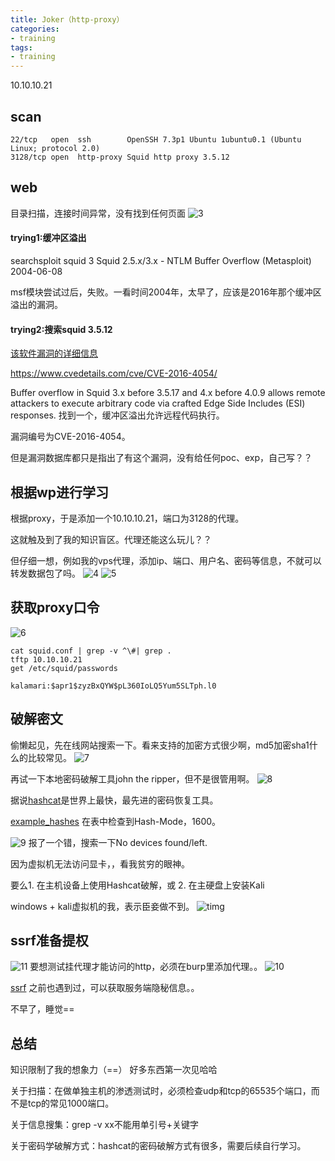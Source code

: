 ```yaml
---
title: Joker（http-proxy）
categories:
- training
tags:
- training
---
```

10.10.10.21  

## scan

```
22/tcp   open  ssh        OpenSSH 7.3p1 Ubuntu 1ubuntu0.1 (Ubuntu Linux; protocol 2.0)
3128/tcp open  http-proxy Squid http proxy 3.5.12
```
## web
目录扫描，连接时间异常，没有找到任何页面
![3](https://raw.githubusercontent.com/Whale3070/Whale3070.github.io/master/images/01-07/3.PNG)
#### trying1:缓冲区溢出
searchsploit squid 3
Squid 2.5.x/3.x - NTLM Buffer Overflow (Metasploit)  2004-06-08 

msf模块尝试过后，失败。一看时间2004年，太早了，应该是2016年那个缓冲区溢出的漏洞。

#### trying2:搜索squid 3.5.12
[该软件漏洞的详细信息](https://www.cvedetails.com/vulnerability-list/vendor_id-9950/product_id-17766/version_id-192919/Squid-cache-Squid-3.5.12.html)

https://www.cvedetails.com/cve/CVE-2016-4054/

Buffer overflow in Squid 3.x before 3.5.17 and 4.x before 4.0.9 allows remote attackers to execute arbitrary code via crafted Edge Side Includes (ESI) responses.
找到一个，缓冲区溢出允许远程代码执行。

漏洞编号为CVE-2016-4054。

但是漏洞数据库都只是指出了有这个漏洞，没有给任何poc、exp，自己写？？

## 根据wp进行学习
根据proxy，于是添加一个10.10.10.21，端口为3128的代理。

这就触及到了我的知识盲区。代理还能这么玩儿？？

但仔细一想，例如我的vps代理，添加ip、端口、用户名、密码等信息，不就可以转发数据包了吗。
![4](https://raw.githubusercontent.com/Whale3070/Whale3070.github.io/master/images/01-07/4.PNG)
![5](https://raw.githubusercontent.com/Whale3070/Whale3070.github.io/master/images/01-07/5.PNG)

## 获取proxy口令
![6](https://raw.githubusercontent.com/Whale3070/Whale3070.github.io/master/images/01-07/6.PNG)
```
cat squid.conf | grep -v ^\#| grep .
tftp 10.10.10.21
get /etc/squid/passwords

kalamari:$apr1$zyzBxQYW$pL360IoLQ5Yum5SLTph.l0
```
## 破解密文
偷懒起见，先在线网站搜索一下。看来支持的加密方式很少啊，md5加密sha1什么的比较常见。
![7](https://raw.githubusercontent.com/Whale3070/Whale3070.github.io/master/images/01-07/7.PNG)

再试一下本地密码破解工具john the ripper，但不是很管用啊。
![8](https://raw.githubusercontent.com/Whale3070/Whale3070.github.io/master/images/01-07/8.PNG)

据说[hashcat](https://hashcat.net/wiki/)是世界上最快，最先进的密码恢复工具。

[example_hashes](https://hashcat.net/wiki/doku.php?id=example_hashes)
在表中检查到Hash-Mode，1600。

![9](https://raw.githubusercontent.com/Whale3070/Whale3070.github.io/master/images/01-07/9.PNG)
报了一个错，搜索一下No devices found/left.

因为虚拟机无法访问显卡，，看我贫穷的眼神。

要么1.  在主机设备上使用Hashcat破解，或
2.  在主硬盘上安装Kali

windows + kali虚拟机的我，表示臣妾做不到。
![timg](https://raw.githubusercontent.com/Whale3070/Whale3070.github.io/master/images/01-07/timg.png)

## ssrf准备提权

![11](https://raw.githubusercontent.com/Whale3070/Whale3070.github.io/master/images/01-07/11.PNG)
要想测试挂代理才能访问的http，必须在burp里添加代理。。
![10](https://raw.githubusercontent.com/Whale3070/Whale3070.github.io/master/images/01-07/10.PNG)

[ssrf](https://whale3070.github.io/training/2018/06/02/x/)
之前也遇到过，可以获取服务端隐秘信息。。

不早了，睡觉==


## 总结

知识限制了我的想象力（==）
好多东西第一次见哈哈

关于扫描：在做单独主机的渗透测试时，必须检查udp和tcp的65535个端口，而不是tcp的常见1000端口。

关于信息搜集：grep -v xx不能用单引号+关键字

关于密码学破解方式：hashcat的密码破解方式有很多，需要后续自行学习。




